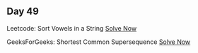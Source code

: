 ## Day 49

Leetcode: Sort Vowels in a String 
[Solve Now](https://leetcode.com/problems/sort-vowels-in-a-string/submissions/1097598163/)

GeeksForGeeks: Shortest Common Supersequence
[Solve Now](https://www.geeksforgeeks.org/problems/shortest-common-supersequence0322/1)